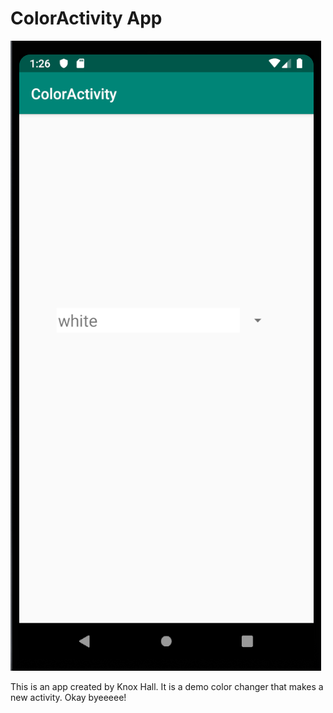# ColorActivity App
![Screenshot](colorscreen.png)

This is an app created by Knox Hall.  It is a demo color changer that makes a new activity. Okay byeeeee!
